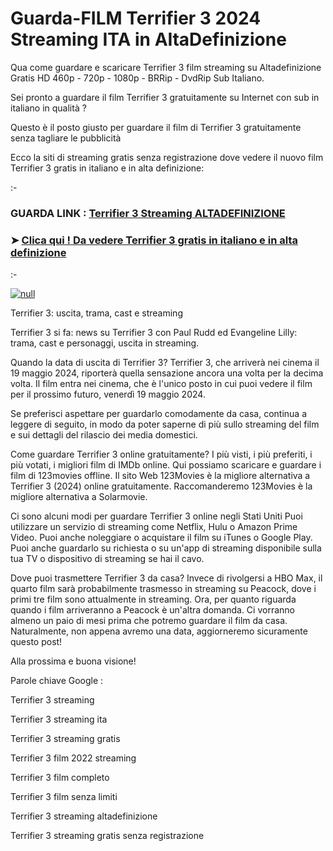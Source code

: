 # Guarda-FILM Terrifier 3 2024 Streaming ITA in AΙtaDefinizione
Qua come guardare e scaricare Terrifier 3 film streaming su Altadefinizione Gratis HD 460p - 720p - 1080p - BRRip - DvdRip Sub Italiano.

Sei pronto a guardare il film Terrifier 3 gratuitamente su Internet con sub in italiano in qualità ?

Questo è il posto giusto per guardare il film di Terrifier 3 gratuitamente senza tagliare le pubblicità

Ecco la siti di streaming gratis senza registrazione dove vedere il nuovo film Terrifier 3 gratis in italiano e in alta definizione:

:-

### GUARDA LINK : [Terrifier 3 Streaming ALTADEFINIZIONE](https://t.co/KcbfqmlRnX)

### ➤ [Clica qui ! Da vedere Terrifier 3 gratis in italiano e in alta definizione](https://t.co/KcbfqmlRnX)

:-

[![null](https://static.wixstatic.com/media/855a25_043b5abeb4ae4d35ac003198e7fe56ed~mv2.gif)](https://t.co/KcbfqmlRnX)

Terrifier 3: uscita, trama, cast e streaming

Terrifier 3 si fa: news su Terrifier 3 con Paul Rudd ed Evangeline Lilly: trama, cast e personaggi, uscita in streaming.

Quando la data di uscita di Terrifier 3?
Terrifier 3, che arriverà nei cinema il 19 maggio 2024, riporterà quella sensazione ancora una volta per la decima volta. Il film entra nei cinema, che è l'unico posto in cui puoi vedere il film per il prossimo futuro, venerdì 19 maggio 2024.

Se preferisci aspettare per guardarlo comodamente da casa, continua a leggere di seguito, in modo da poter saperne di più sullo streaming del film e sui dettagli del rilascio dei media domestici.

Come guardare Terrifier 3 online gratuitamente?
I più visti, i più preferiti, i più votati, i migliori film di IMDb online. Qui possiamo scaricare e guardare i film di 123movies offline. Il sito Web 123Movies è la migliore alternativa a Terrifier 3 (2024) online gratuitamente. Raccomanderemo 123Movies è la migliore alternativa a Solarmovie.

Ci sono alcuni modi per guardare Terrifier 3 online negli Stati Uniti Puoi utilizzare un servizio di streaming come Netflix, Hulu o Amazon Prime Video. Puoi anche noleggiare o acquistare il film su iTunes o Google Play. Puoi anche guardarlo su richiesta o su un'app di streaming disponibile sulla tua TV o dispositivo di streaming se hai il cavo.

Dove puoi trasmettere Terrifier 3 da casa?
Invece di rivolgersi a HBO Max, il quarto film sarà probabilmente trasmesso in streaming su Peacock, dove i primi tre film sono attualmente in streaming. Ora, per quanto riguarda quando i film arriveranno a Peacock è un'altra domanda. Ci vorranno almeno un paio di mesi prima che potremo guardare il film da casa. Naturalmente, non appena avremo una data, aggiorneremo sicuramente questo post!

Alla prossima e buona visione!

Parole chiave Google :

Terrifier 3 streaming

Terrifier 3 streaming ita

Terrifier 3 streaming gratis

Terrifier 3 film 2022 streaming

Terrifier 3 film completo

Terrifier 3 film senza limiti

Terrifier 3 streaming altadefinizione

Terrifier 3 streaming gratis senza registrazione
